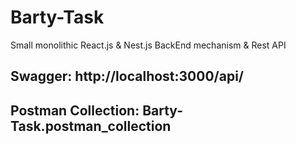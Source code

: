 # Barty-Task
Small monolithic React.js &amp; Nest.js BackEnd mechanism &amp; Rest API

## Swagger: http://localhost:3000/api/

## Postman Collection: Barty-Task.postman_collection
